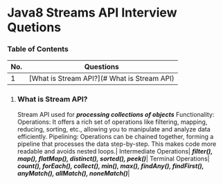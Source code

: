 # Java8 Streams API Interview Quetions

### Table of Contents
| No. | Questions |
|---- | ---------
|1 | [What is Stream API?](# What is Stream API)|


  1. ### What is Stream API?
     Stream API used for ***processing collections of objects***
     Functionality:
     Operations: It offers a rich set of operations like filtering, mapping, reducing, sorting, etc., allowing you to manipulate and analyze data efficiently.
     Pipelining: Operations can be chained together, forming a pipeline that processes the data step-by-step. This makes code more readable and avoids nested loops.|
     Intermediate Operations|
      ***filter(), map(), flatMap(), distinct(), sorted(), peek()***|
     Terminal Operations|
      ***count(), forEach(), collect(), min(), max(), findAny(), findFirst(), anyMatch(), allMatch(), noneMatch()***|
     
     
     
